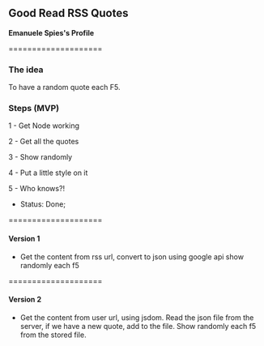 ## Good Read RSS Quotes
**Emanuele Spies's Profile**

====================
### The idea
To have a random quote each F5.

### Steps (MVP)
1 - Get Node working

2 - Get all the quotes

3 - Show randomly 

4 - Put a little style on it

5 - Who knows?!

* Status: Done;

====================

#### Version 1

- Get the content from rss url, convert to json using google api show randomly each f5 

====================

#### Version 2

- Get the content from user url, using jsdom. Read the json file from the server, if we have a new quote, add to the file. 
	Show randomly each f5 from the stored file.